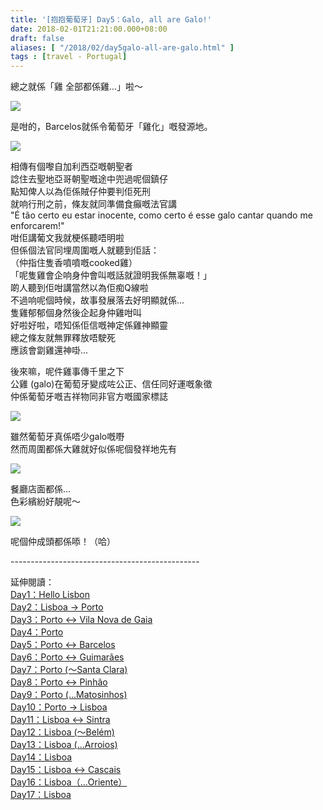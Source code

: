 ```yaml
---
title: '[抱抱葡萄牙] Day5：Galo, all are Galo!'
date: 2018-02-01T21:21:00.000+08:00
draft: false
aliases: [ "/2018/02/day5galo-all-are-galo.html" ]
tags : [travel - Portugal]
---
```


總之就係「雞 全部都係雞...」啦～  

[![](https://c1.staticflickr.com/5/4258/35747601981_d44a9cf746_z.jpg)](https://c1.staticflickr.com/5/4258/35747601981_d44a9cf746_z.jpg)

是咁的，Barcelos就係令葡萄牙「雞化」嘅發源地。  

[![](https://c1.staticflickr.com/5/4619/39122996355_b6ec80e103_z.jpg)](https://c1.staticflickr.com/5/4619/39122996355_b6ec80e103_z.jpg)

相傳有個嚟自加利西亞嘅朝聖者  
諗住去聖地亞哥朝聖嘅途中兜過呢個鎮仔  
點知俾人以為佢係賊仔仲要判佢死刑  
就响行刑之前，條友就同準備食癲嘅法官講  
"É tão certo eu estar inocente, como certo é esse galo cantar quando me enforcarem!"  
咁佢講葡文我就梗係聽唔明啦  
但係個法官同埋周圍嘅人就聽到佢話：  
（仲指住隻香噴噴嘅cooked雞）  
「呢隻雞會企响身仲會叫嘅話就證明我係無辜嘅！」  
啲人聽到佢咁講當然以為佢痴Q線啦  
不過响呢個時候，故事發展落去好明顯就係...  
隻雞郁郁個身然後企起身仲雞咁叫  
好啦好啦，唔知係佢信嘅神定係雞神顯靈  
總之條友就無罪釋放唔駛死  
應該會劏雞還神啩...  
  
後來嘛，呢件雞事傳千里之下  
公雞 (galo)在葡萄牙變成咗公正、信任同好運嘅象徵  
仲係葡萄牙嘅吉祥物同非官方嘅國家標誌  

[![](https://c1.staticflickr.com/5/4694/39989426032_66bb98c411_z.jpg)](https://c1.staticflickr.com/5/4694/39989426032_66bb98c411_z.jpg)

雖然葡萄牙真係唔少galo嘅嘢  
然而周圍都係大雞就好似係呢個發祥地先有  

[![](https://c1.staticflickr.com/5/4770/39989425642_52d7e9d6ae_z.jpg)](https://c1.staticflickr.com/5/4770/39989425642_52d7e9d6ae_z.jpg)

餐廳店面都係...  
色彩繽紛好靚呢～  

[![](https://c1.staticflickr.com/5/4664/39989424542_91bb04c37e_z.jpg)](https://c1.staticflickr.com/5/4664/39989424542_91bb04c37e_z.jpg)

呢個仲成頭都係㖭！（哈）  
  
  
\-----------------------------------------------  
  
  
延伸閱讀：  
[Day1：Hello Lisbon](https://www.hidie.net/2017/07/day1hello-lisbon.html)  
[Day2：Lisboa → Porto](https://www.hidie.net/2017/07/day2lisboa-porto.html)  
[Day3：Porto ↔ Vila Nova de Gaia](https://www.hidie.net/2017/07/day3porto-vila-nova-de-gaia.html)  
[Day4：Porto](http://www.hidie.net/2017/07/day4porto.html)  
[Day5：Porto ↔ Barcelos](http://www.hidie.net/2017/07/day5porto-barcelos.html)  
[Day6：Porto ↔ Guimarães](http://www.hidie.net/2017/07/day6porto-guimaraes.html)  
[Day7：Porto (～Santa Clara)](http://www.hidie.net/2017/08/day7porto-santa-clara.html)  
[Day8：Porto ↔ Pinhão](http://www.hidie.net/2017/08/day8porto-pinhao.html)  
[Day9：Porto (...Matosinhos)](http://www.hidie.net/2017/08/day9porto-matosinhos.html)  
[Day10：Porto → Lisboa](http://www.hidie.net/2017/08/day10porto-lisboa.html)  
[Day11：Lisboa ↔ Sintra](http://www.hidie.net/2017/08/day11lisboa-sintra.html)  
[Day12：Lisboa (～Belém)](http://www.hidie.net/2017/08/day12lisboa-belem.html)  
[Day13：Lisboa (...Arroios)](http://www.hidie.net/2017/08/day13lisboa-arroios.html)  
[Day14：Lisboa](http://www.hidie.net/2017/08/day14lisboa.html)  
[Day15：Lisboa ↔ Cascais](http://www.hidie.net/2017/08/day15lisboa-cascais.html)  
[Day16：Lisboa（...Oriente）](http://www.hidie.net/2017/08/day16lisboaoriente.html)  
[Day17：Lisboa](http://www.hidie.net/2017/08/day17lisboa.html)